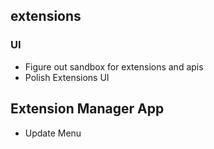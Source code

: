 ## extensions

### UI

- Figure out sandbox for extensions and apis
- Polish Extensions UI

## Extension Manager App

- Update Menu
